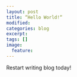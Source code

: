 ```yaml
---
layout: post
title: “Hello World!“
modified:
categories: blog
excerpt:
tags: []
image:
  feature:
---
```


Restart writing blog today!
